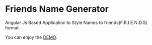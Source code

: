 # Friends Name Generator
Angular Js Based Application to Style Names to friends(F.R.I.E.N.D.S) format.

You can enjoy the [DEMO](http://alwaysanirudh.github.io/ng-friends/).